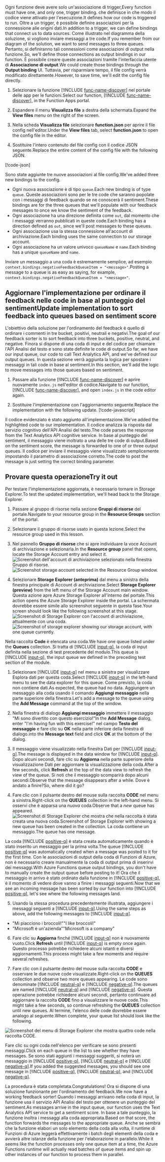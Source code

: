 <span data-ttu-id="aede9-101">Ogni funzione deve avere solo un'associazione di trigger,</span><span class="sxs-lookup"><span data-stu-id="aede9-101">Every function must have one, and only one, trigger binding.</span></span> <span data-ttu-id="aede9-102">che definisce in che modo il codice viene attivato per l'esecuzione.</span><span class="sxs-lookup"><span data-stu-id="aede9-102">It defines how our code is triggered to run.</span></span> <span data-ttu-id="aede9-103">Oltre a un trigger, è possibile definire associazioni per la connessione alle origini dati.</span><span class="sxs-lookup"><span data-stu-id="aede9-103">In addition to a trigger, we can define bindings that connect us to data sources.</span></span> <span data-ttu-id="aede9-104">Come illustrato nel diagramma della soluzione, si vogliono inviare messaggi a tre code.</span><span class="sxs-lookup"><span data-stu-id="aede9-104">If you remember from our diagram of the solution, we want to send messages to three queues.</span></span> <span data-ttu-id="aede9-105">Pertanto, si definiranno tali connessioni come associazioni di output nella funzione.</span><span class="sxs-lookup"><span data-stu-id="aede9-105">So, we'll define those connections as output bindings in our function.</span></span> <span data-ttu-id="aede9-106">È possibile creare queste associazioni tramite l'interfaccia utente di **Associazione di output**.</span><span class="sxs-lookup"><span data-stu-id="aede9-106">We could create those bindings through the **Output binding** UI.</span></span> <span data-ttu-id="aede9-107">Tuttavia, per risparmiare tempo, il file config verrà modificato direttamente.</span><span class="sxs-lookup"><span data-stu-id="aede9-107">However, to save time, we'll edit the config file directly.</span></span>

1. <span data-ttu-id="aede9-108">Selezionare la funzione [!INCLUDE [func-name-discover](./func-name-discover.md)] nel portale delle app per le funzioni.</span><span class="sxs-lookup"><span data-stu-id="aede9-108">Select our function, [!INCLUDE [func-name-discover](./func-name-discover.md)], in the Function Apps portal.</span></span>

1. <span data-ttu-id="aede9-109">Espandere il menu **Visualizza file** a destra della schermata.</span><span class="sxs-lookup"><span data-stu-id="aede9-109">Expand the **View files** menu on the right of the screen.</span></span>

1. <span data-ttu-id="aede9-110">Nella scheda **Visualizza file** selezionare **function.json** per aprire il file config nell'editor.</span><span class="sxs-lookup"><span data-stu-id="aede9-110">Under the **View files** tab, select **function.json** to open the config file in the editor.</span></span>

1. <span data-ttu-id="aede9-111">Sostituire l'intero contenuto del file config con il codice JSON seguente.</span><span class="sxs-lookup"><span data-stu-id="aede9-111">Replace the entire content of the config file with the following JSON.</span></span> 

[!code-json[](../code/function.json)]

<span data-ttu-id="aede9-112">Sono state aggiunte tre nuove associazioni al file config.</span><span class="sxs-lookup"><span data-stu-id="aede9-112">We've added three new bindings to the config.</span></span>

- <span data-ttu-id="aede9-113">Ogni nuova associazione è di tipo `queue`.</span><span class="sxs-lookup"><span data-stu-id="aede9-113">Each new binding is of type `queue`.</span></span> <span data-ttu-id="aede9-114">Queste associazioni sono per le tre code che saranno popolate con i messaggi di feedback quando se ne conoscerà il sentiment.</span><span class="sxs-lookup"><span data-stu-id="aede9-114">These bindings are for the three queues that we'll populate with our feedback messages to once we know the sentiment of the feedback.</span></span>
- <span data-ttu-id="aede9-115">Ogni associazione ha una direzione definita come `out`, dal momento che i messaggi verranno pubblicati in queste code.</span><span class="sxs-lookup"><span data-stu-id="aede9-115">Each binding has a direction defined as `out`, since we'll post messages to these queues.</span></span>
- <span data-ttu-id="aede9-116">Ogni associazione usa la stessa connessione all'account di archiviazione.</span><span class="sxs-lookup"><span data-stu-id="aede9-116">Each binding uses the same connection to our storage account.</span></span>
- <span data-ttu-id="aede9-117">Ogni associazione ha un valore univoco `queueName` e `name`.</span><span class="sxs-lookup"><span data-stu-id="aede9-117">Each binding has a unique `queueName` and `name`.</span></span>

<span data-ttu-id="aede9-118">Inviare un messaggio a una coda è estremamente semplice, ad esempio `context.bindings.negativeFeedbackQueueItem = "<message>"`.</span><span class="sxs-lookup"><span data-stu-id="aede9-118">Posting a message to a queue is as easy as saying, for example,  `context.bindings.negativeFeedbackQueueItem = "<message>"`.</span></span>

## <a name="update-implementation-to-sort-feedback-into-queues-based-on-sentiment-score"></a><span data-ttu-id="aede9-119">Aggiornare l'implementazione per ordinare il feedback nelle code in base al punteggio del sentiment</span><span class="sxs-lookup"><span data-stu-id="aede9-119">Update implementation to sort feedback into queues based on sentiment score</span></span>

<span data-ttu-id="aede9-120">L'obiettivo della soluzione per l'ordinamento del feedback è quello di ordinare i commenti in tre bucket, positivi, neutrali e negativi.</span><span class="sxs-lookup"><span data-stu-id="aede9-120">The goal of our feedback sorter is to sort feedback into three buckets, positive, neutral, and negative.</span></span> <span data-ttu-id="aede9-121">Finora si dispone di una coda di input e del codice per chiamare l'API Analisi del testo e sono state definite le code di output.</span><span class="sxs-lookup"><span data-stu-id="aede9-121">So far, we have our input queue, our code to call Text Analytics API, and we've defined our output queues.</span></span> <span data-ttu-id="aede9-122">In questa sezione verrà aggiunta la logica per spostare i messaggi in tali code in base al sentiment.</span><span class="sxs-lookup"><span data-stu-id="aede9-122">In this section, we'll add the logic to move messages into those queues based on sentiment.</span></span>

1. <span data-ttu-id="aede9-123">Passare alla funzione [!INCLUDE [func-name-discover](./func-name-discover.md)] e aprire nuovamente `index.js` nell'editor di codice.</span><span class="sxs-lookup"><span data-stu-id="aede9-123">Navigate to our function, [!INCLUDE [func-name-discover](./func-name-discover.md)], and  open `index.js` in the code editor again.</span></span>

1. <span data-ttu-id="aede9-124">Sostituire l'implementazione con l'aggiornamento seguente.</span><span class="sxs-lookup"><span data-stu-id="aede9-124">Replace the implementation with the following update.</span></span>
[!code-javascript[](../code/discover-sentiment+sort.js?highlight=25-48)]

<span data-ttu-id="aede9-125">Il codice evidenziato è stato aggiunto all'implementazione.</span><span class="sxs-lookup"><span data-stu-id="aede9-125">We've added the highlighted code to our implementation.</span></span> <span data-ttu-id="aede9-126">Il codice analizza la risposta dal servizio cognitivo dell'API Analisi del testo.</span><span class="sxs-lookup"><span data-stu-id="aede9-126">The code parses the response from the Text Analytics API cognitive service.</span></span> <span data-ttu-id="aede9-127">In base al punteggio del sentiment, il messaggio viene inoltrato a una delle tre code di output.</span><span class="sxs-lookup"><span data-stu-id="aede9-127">Based on the sentiment score, the message is forwarded to one of or three output queues.</span></span> <span data-ttu-id="aede9-128">Il codice per inviare il messaggio viene visualizzato semplicemente impostando il parametro di associazione corretto.</span><span class="sxs-lookup"><span data-stu-id="aede9-128">The code to post the message is just setting the correct binding parameter.</span></span>

## <a name="try-it-out"></a><span data-ttu-id="aede9-129">Provare questa operazione</span><span class="sxs-lookup"><span data-stu-id="aede9-129">Try it out</span></span>

<span data-ttu-id="aede9-130">Per testare l'implementazione aggiornata, è necessario tornare in Storage Explorer.</span><span class="sxs-lookup"><span data-stu-id="aede9-130">To test the updated implementation, we'll head back to the Storage Explorer.</span></span> 

1. <span data-ttu-id="aede9-131">Passare al gruppo di risorse nella sezione **Gruppi di risorse** del portale.</span><span class="sxs-lookup"><span data-stu-id="aede9-131">Navigate to your resource group in the **Resource Groups** section of the portal.</span></span>

1. <span data-ttu-id="aede9-132">Selezionare il gruppo di risorse usato in questa lezione.</span><span class="sxs-lookup"><span data-stu-id="aede9-132">Select the resource group used in this lesson.</span></span>

1. <span data-ttu-id="aede9-133">Nel pannello **Gruppo di risorse** che si apre individuare la voce Account di archiviazione e selezionarla.</span><span class="sxs-lookup"><span data-stu-id="aede9-133">In the **Resource group** panel that opens, locate the Storage Account entry and select it.</span></span>
<span data-ttu-id="aede9-134">![Screenshot dell'account di archiviazione selezionato nella finestra Gruppo di risorse.](../media-draft/select-storage-account.png)</span><span class="sxs-lookup"><span data-stu-id="aede9-134">![Screenshot storage account selected in the Resource Group window.](../media-draft/select-storage-account.png)</span></span>

1. <span data-ttu-id="aede9-135">Selezionare **Storage Explorer (anteprima)** dal menu a sinistra della finestra principale di Account di archiviazione.</span><span class="sxs-lookup"><span data-stu-id="aede9-135">Select **Storage Explorer (preview)** from the left menu of the Storage Account main window.</span></span>  <span data-ttu-id="aede9-136">Questa azione apre Azure Storage Explorer all'interno del portale.</span><span class="sxs-lookup"><span data-stu-id="aede9-136">This action opens the Azure Storage Explorer inside the portal.</span></span> <span data-ttu-id="aede9-137">La schermata dovrebbe essere simile allo screenshot seguente in questa fase.</span><span class="sxs-lookup"><span data-stu-id="aede9-137">Your screen should look like the following screenshot at this stage.</span></span>
<span data-ttu-id="aede9-138">![Screenshot di Storage Explorer con l'account di archiviazione, attualmente con una coda.](../media-draft/storage-explorer-menu-inputq.png)</span><span class="sxs-lookup"><span data-stu-id="aede9-138">![Screenshot of storage explorer showing our storage account, with one queue currently.](../media-draft/storage-explorer-menu-inputq.png)</span></span>

<span data-ttu-id="aede9-139">Nella raccolta **Code** è elencata una coda.</span><span class="sxs-lookup"><span data-stu-id="aede9-139">We have one queue listed under the **Queues** collection.</span></span> <span data-ttu-id="aede9-140">Si tratta di [!INCLUDE [input-q](./q-name-input.md)], la coda di input definita nella sezione di test precedente del modulo.</span><span class="sxs-lookup"><span data-stu-id="aede9-140">This queue is [!INCLUDE [input-q](./q-name-input.md)],  the input queue we defined in the preceding test section of the module.</span></span>

1. <span data-ttu-id="aede9-141">Selezionare [!INCLUDE [input-q](./q-name-input.md)] nel menu a sinistra per visualizzare Esplora dati per questa coda.</span><span class="sxs-lookup"><span data-stu-id="aede9-141">Select [!INCLUDE [input-q](./q-name-input.md)] in the left-hand menu to see the data explorer for this queue.</span></span> <span data-ttu-id="aede9-142">Come previsto, la coda non contiene dati.</span><span class="sxs-lookup"><span data-stu-id="aede9-142">As expected, the queue had no data.</span></span> <span data-ttu-id="aede9-143">Aggiungere un messaggio alla coda usando il comando **Aggiungi messaggio** nella parte superiore della finestra.</span><span class="sxs-lookup"><span data-stu-id="aede9-143">Let's add a message to the queue using the **Add Message** command at the top of the window.</span></span> 

1. <span data-ttu-id="aede9-144">Nella finestra di dialogo **Aggiungi messaggio** immettere il messaggio "Mi sono divertito con questo esercizio!"</span><span class="sxs-lookup"><span data-stu-id="aede9-144">In the **Add Message** dialog, enter "I'm having fun with this exercise!"</span></span> <span data-ttu-id="aede9-145">nel campo **Testo del messaggio** e fare clic su **OK** nella parte inferiore della finestra di dialogo.</span><span class="sxs-lookup"><span data-stu-id="aede9-145">into the **Message text** field and click **OK** at the bottom of the dialog.</span></span> 

1. <span data-ttu-id="aede9-146">Il messaggio viene visualizzato nella finestra Dati per [!INCLUDE [input-q](./q-name-input.md)].</span><span class="sxs-lookup"><span data-stu-id="aede9-146">The message is displayed in the data window for [!INCLUDE [input-q](./q-name-input.md)].</span></span> <span data-ttu-id="aede9-147">Dopo alcuni secondi, fare clic su **Aggiorna** nella parte superiore della visualizzazione Dati per aggiornare la visualizzazione della coda.</span><span class="sxs-lookup"><span data-stu-id="aede9-147">After a few seconds, click **Refresh** at the top of the data view to refresh the view of the queue.</span></span> <span data-ttu-id="aede9-148">Si noti che il messaggio scomparirà dopo alcuni secondi.</span><span class="sxs-lookup"><span data-stu-id="aede9-148">Observe that the message disappears after a while.</span></span> <span data-ttu-id="aede9-149">Dove è andato a finire?</span><span class="sxs-lookup"><span data-stu-id="aede9-149">So, where did it go?</span></span>

1. <span data-ttu-id="aede9-150">Fare clic con il pulsante destro del mouse sulla raccolta **CODE** nel menu a sinistra.</span><span class="sxs-lookup"><span data-stu-id="aede9-150">Right-click on the **QUEUES** collection in the left-hand menu.</span></span> <span data-ttu-id="aede9-151">Si osservi che è apparsa una *nuova* coda.</span><span class="sxs-lookup"><span data-stu-id="aede9-151">Observe that a *new* queue has appeared.</span></span>
<span data-ttu-id="aede9-152">![Screenshot di Storage Explorer che mostra che nella raccolta è stata creata una nuova coda.</span><span class="sxs-lookup"><span data-stu-id="aede9-152">![Screenshot of Storage Explorer with showing a new queue has been created in the collection.</span></span> <span data-ttu-id="aede9-153">La coda contiene un messaggio.](../media-draft/sa-new-output-q.png)</span><span class="sxs-lookup"><span data-stu-id="aede9-153">The queue has one message.](../media-draft/sa-new-output-q.png)</span></span>

<span data-ttu-id="aede9-154">La coda [!INCLUDE [positive-q](./q-name-positive.md)] è stata creata automaticamente quando è stato inserito un messaggio per la prima volta.</span><span class="sxs-lookup"><span data-stu-id="aede9-154">The queue [!INCLUDE [positive-q](./q-name-positive.md)] was automatically created when a message was posted to it for the first time.</span></span> <span data-ttu-id="aede9-155">Con le associazioni di output della coda di Funzioni di Azure, non è necessario creare manualmente la coda di output prima di inserirvi dei messaggi.</span><span class="sxs-lookup"><span data-stu-id="aede9-155">With Azure Functions queue output bindings, you don't have to manually create the output queue before posting to it!</span></span> <span data-ttu-id="aede9-156">Ora che il messaggio in arrivo è stato ordinato dalla funzione in [!INCLUDE [positive-q](./q-name-positive.md)], è il momento di vedere dove vanno a finire i messaggi seguenti.</span><span class="sxs-lookup"><span data-stu-id="aede9-156">Now that we see an incoming message has been sorted by our function into [!INCLUDE [positive-q](./q-name-positive.md)], let's see where the following messages land.</span></span>

5. <span data-ttu-id="aede9-157">Usando la stessa procedura precedentemente illustrata, aggiungere i messaggi seguenti a [!INCLUDE [input-q](./q-name-input.md)].</span><span class="sxs-lookup"><span data-stu-id="aede9-157">Using the same steps as above, add the following messages to [!INCLUDE [input-q](./q-name-input.md)].</span></span>

- <span data-ttu-id="aede9-158">"Mi piacciono i broccoli!"</span><span class="sxs-lookup"><span data-stu-id="aede9-158">"I like broccoli!"</span></span>
- <span data-ttu-id="aede9-159">"Microsoft è un'azienda"</span><span class="sxs-lookup"><span data-stu-id="aede9-159">"Microsoft is a company"</span></span>

6. <span data-ttu-id="aede9-160">Fare clic su **Aggiorna** finché [!INCLUDE [input-q](./q-name-input.md)] non è nuovamente vuoto.</span><span class="sxs-lookup"><span data-stu-id="aede9-160">Click **Refresh** until [!INCLUDE [input-q](./q-name-input.md)] is empty once again.</span></span> <span data-ttu-id="aede9-161">Questo processo potrebbe richiedere alcuni istanti e diversi aggiornamenti.</span><span class="sxs-lookup"><span data-stu-id="aede9-161">This process might take a few moments and require several refreshes.</span></span>

1. <span data-ttu-id="aede9-162">Fare clic con il pulsante destro del mouse sulla raccolta **CODE** e osservare le due nuove code visualizzate.</span><span class="sxs-lookup"><span data-stu-id="aede9-162">Right-click on the **QUEUES** collection and observe two more queues appearing.</span></span> <span data-ttu-id="aede9-163">Le code sono denominate [!INCLUDE [neutral-q](./q-name-neutral.md)] e [!INCLUDE [negative-q](./q-name-negative.md)].</span><span class="sxs-lookup"><span data-stu-id="aede9-163">The queues are named [!INCLUDE [neutral-q](./q-name-neutral.md)] and [!INCLUDE [negative-q](./q-name-negative.md)].</span></span> <span data-ttu-id="aede9-164">Questa operazione potrebbe richiedere alcuni secondi, pertanto continuare ad aggiornare la raccolta **CODE** fino a visualizzare le nuove code.</span><span class="sxs-lookup"><span data-stu-id="aede9-164">This might take a few seconds, so continue refreshing the **QUEUES** collection until new queues.</span></span> <span data-ttu-id="aede9-165">Al termine, l'elenco delle code dovrebbe essere analogo al seguente.</span><span class="sxs-lookup"><span data-stu-id="aede9-165">When complete, your queue list should look like the following.</span></span>

![Screenshot del menu di Storage Explorer che mostra quattro code nella raccolta CODE.](../media-draft/sa-final-q-list.png)

<span data-ttu-id="aede9-167">Fare clic su ogni coda nell'elenco per verificare se sono presenti messaggi.</span><span class="sxs-lookup"><span data-stu-id="aede9-167">Click on each queue in the list to see whether they have messages.</span></span> <span data-ttu-id="aede9-168">Se sono stati aggiunti i messaggi suggeriti, si noterà un messaggio in [!INCLUDE [positive-q](./q-name-positive.md)], [!INCLUDE [neutral-q](./q-name-neutral.md)] e [!INCLUDE [negative-q](./q-name-negative.md)].</span><span class="sxs-lookup"><span data-stu-id="aede9-168">If you added the suggested messages, you should see one message in [!INCLUDE [positive-q](./q-name-positive.md)], [!INCLUDE [neutral-q](./q-name-neutral.md)], and [!INCLUDE [negative-q](./q-name-negative.md)].</span></span>

<span data-ttu-id="aede9-169">La procedura è stata completata.</span><span class="sxs-lookup"><span data-stu-id="aede9-169">Congratulations!</span></span> <span data-ttu-id="aede9-170">Ora si dispone di una soluzione funzionante per l'ordinamento del feedback.</span><span class="sxs-lookup"><span data-stu-id="aede9-170">We now have a working feedback sorter!</span></span> <span data-ttu-id="aede9-171">Quando i messaggi arrivano nella coda di input, la funzione usa il servizio API Analisi del testo per ottenere un punteggio del sentiment.</span><span class="sxs-lookup"><span data-stu-id="aede9-171">As messages arrive in the input queue, our function uses the Text Analytics API service to get a sentiment score.</span></span> <span data-ttu-id="aede9-172">In base a tale punteggio, la funzione inoltra i messaggi alla coda appropriata.</span><span class="sxs-lookup"><span data-stu-id="aede9-172">Based on that score, the function forwards the messages to the appropriate queue.</span></span> <span data-ttu-id="aede9-173">Anche se sembra che la funzione elabori un solo elemento della coda alla volta, il runtime di Funzioni di Azure leggerà effettivamente i batch degli elementi della coda e avvierà altre istanze della funzione per l'elaborazione in parallelo.</span><span class="sxs-lookup"><span data-stu-id="aede9-173">While it seems like the function processes only one queue item at a time, the Azure Functions runtime will actually read batches of queue items and spin up other instances of our function to process them in parallel.</span></span> 